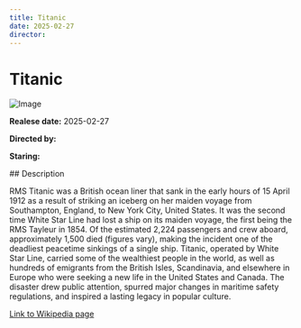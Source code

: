 ```yaml
---
title: Titanic
date: 2025-02-27
director: 
---
```


# Titanic
![Image](https://images.bauerhosting.com/empire/2023/02/titanic-1.jpg?auto=format&amp;w=1440&amp;q=80)

<p><strong>Realese date:</strong> 2025-02-27</p>
<p><strong>Directed by:</strong> </p>
<p><strong>Staring:</strong> </p>
## Description
<p>RMS Titanic was a British ocean liner that sank in the early hours of 15 April 1912 as a result of striking an iceberg on her maiden voyage from Southampton, England, to New York City, United States. It was the second time White Star Line had lost a ship on its maiden voyage, the first being the RMS Tayleur in 1854. Of the estimated 2,224 passengers and crew aboard, approximately 1,500 died (figures vary), making the incident one of the deadliest peacetime sinkings of a single ship. Titanic, operated by White Star Line, carried some of the wealthiest people in the world, as well as hundreds of emigrants from the British Isles, Scandinavia, and elsewhere in Europe who were seeking a new life in the United States and Canada. The disaster drew public attention, spurred major changes in maritime safety regulations, and inspired a lasting legacy in popular culture.</p>

<a href="https://en.wikipedia.org/wiki/Titanic">Link to Wikipedia page</a>

